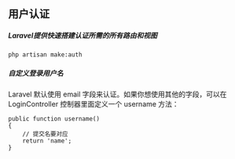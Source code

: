 ## 用户认证

##### Laravel提供快速搭建认证所需的所有路由和视图

	php artisan make:auth



##### 自定义登录用户名

Laravel 默认使用 email 字段来认证。如果你想使用其他的字段，可以在 LoginController 控制器里面定义一个 username 方法：


    public function username()
    {
    	// 提交名要对应
        return 'name'; 
    }
